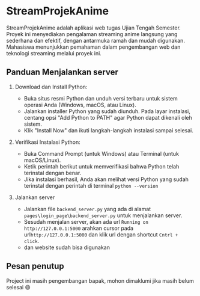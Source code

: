# StreamProjekAnime

StreamProjekAnime adalah aplikasi web tugas Ujian Tengah Semester. Proyek ini menyediakan pengalaman streaming anime langsung yang sederhana dan efektif, dengan antarmuka ramah dan mudah digunakan. Mahasiswa menunjukkan pemahaman dalam pengembangan web dan teknologi streaming melalui proyek ini.

## Panduan Menjalankan server

1. Download dan Install Python:

   - Buka situs resmi Python dan unduh versi terbaru untuk sistem operasi Anda (Windows, macOS, atau Linux).
   - Jalankan installer Python yang sudah diunduh. Pada layar instalasi, centang opsi "Add Python to PATH" agar Python dapat dikenali oleh sistem.
   - Klik "Install Now" dan ikuti langkah-langkah instalasi sampai selesai.
2. Verifikasi Instalasi Python:

   - Buka Command Prompt (untuk Windows) atau Terminal (untuk macOS/Linux).
   - Ketik perintah berikut untuk memverifikasi bahwa Python telah terinstal dengan benar.
   - Jika instalasi berhasil, Anda akan melihat versi Python yang sudah terinstal dengan perintah di terminal `python --version`
3. Jalankan server

   - Jalankan file `backend_server.py`  yang ada di alamat `pages\login_page\backend_server.py` untuk menjalankan server.
   - Sesudah menjalan server, akan ada url `Running on http://127.0.0.1:5000` arahkan cursor pada url`http://127.0.0.1:5000` dan klik url dengan shortcut `Cntrl + click`.
   - dan website sudah bisa digunakan

## Pesan penutup

Project ini masih pengembangan bapak, mohon dimaklumi jika masih belum selesai 😄
